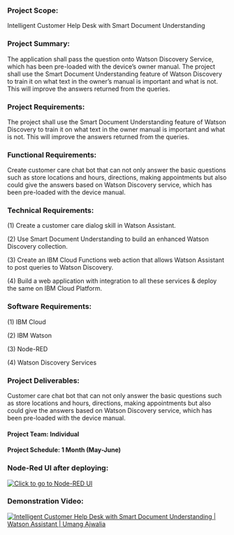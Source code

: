 ### Project Scope: 
Intelligent Customer Help Desk with Smart Document Understanding

### Project Summary: 
The application shall pass the question onto Watson Discovery Service, which has been pre-loaded with the device’s owner manual. The project shall use the Smart Document Understanding feature of Watson Discovery to train it on what text in the owner’s manual is important and what is not. This will improve the answers returned from the queries.

### Project Requirements: 
The project shall use the Smart Document Understanding feature of Watson Discovery to train it on what text in the owner manual is important and what is not. This will improve the answers returned from the queries.

### Functional Requirements: 
Create customer care chat bot that can not only answer the basic questions such as store locations and hours, directions, making appointments but also could give the answers based on Watson Discovery service, which has been pre-loaded with the device manual.


### Technical Requirements:
 
(1) Create a customer care dialog skill in Watson Assistant.

(2) Use Smart Document Understanding to build an enhanced Watson Discovery collection.

(3) Create an IBM Cloud Functions web action that allows Watson Assistant to post queries to Watson Discovery.

(4) Build a web application with integration to all these services & deploy the same on IBM Cloud Platform.

### Software Requirements: 

(1) IBM Cloud

(2) IBM Watson

(3) Node-RED

(4) Watson Discovery Services

### Project Deliverables: 
Customer care chat bot that can not only answer the basic questions such as store locations and hours, directions, making appointments but also could give the answers based on Watson Discovery service, which has been pre-loaded with the device manual.

#### Project Team: Individual

#### Project Schedule: 1 Month (May-June)

### Node-Red UI after deploying: 
[![Click to go to Node-RED UI](https://user-images.githubusercontent.com/39110739/83250564-f2103880-a1c5-11ea-8063-95aeff68256a.png
)](https://node-red-sixtp.eu-gb.mybluemix.net/ui "Click to go to Node-RED UI")


### Demonstration Video: 
[![Intelligent Customer Help Desk with Smart Document Understanding | Watson Assistant | Umang Ajwalia](https://user-images.githubusercontent.com/39110739/83249703-9c875c00-a1c4-11ea-85ae-35df1c3b4c44.png
)](http://www.youtube.com/watch?v=irchfIcORmk "Intelligent Customer Help Desk with Smart Document Understanding | Watson Assistant | Umang Ajwalia")

